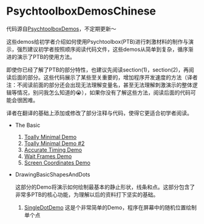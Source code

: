 # PsychtoolboxDemosChinese

代码源自[PsychtoolboxDemos](http://peterscarfe.com/ptbtutorials.html)，不定期更新～

这些demos给初学者介绍如何使用Psychtoolbox(PTB)进行刺激材料的制作与演示，强烈建议初学者按照顺序阅读代码文件，这些demos从简单到复杂，循序渐进的演示了PTB的使用方法。

即使你已经了解了PTB的部分特性，也建议先阅读section(1)，section(2)，再阅读后面的部分。这些代码展示了某些至关重要的，增加程序开发速度的方法（译者注：不阅读前面的部分还会出现无法理解变量名，甚至无法理解刺激演示的整体逻辑等情况，别问我怎么知道的:sob:），如果你没有了解这些方法，阅读后面的代码可能会很困难。

译者在翻译的基础上添加或修改了部分注释与代码，使得它更适合初学者阅读。

- The Basic
  1. [Toally Minimal Demo](https://github.com/IQAQ/PsychtoolboxDemosChinese/blob/master/(1)TheBasics/TotallyMinimalDemo.m)
  2. [Toally Minimal Demo #2](https://github.com/IQAQ/PsychtoolboxDemosChinese/blob/master/(1)TheBasics/TotallyMinimalDemo2.m)
  3. [Accurate Timing Demo](https://github.com/IQAQ/PsychtoolboxDemosChinese/blob/master/(1)TheBasics/AcurateTimimgDemo.m)
  4. [Wait Frames Demo](https://github.com/IQAQ/PsychtoolboxDemosChinese/blob/master/(1)TheBasics/WaitFramesDemo.m)
  5. [Screen Coordinates Demo](https://github.com/IQAQ/PsychtoolboxDemosChinese/blob/master/(1)TheBasics/ScreenCoordinatesDemo.m)

- DrawingBasicShapesAndDots

  这部分的Demo将演示如何绘制最基本的静止形状，线条和点。这部分包含了非常多PTB的核心功能，为理解以后的资料打下坚实的基础。

  1. [SingleDotDemo](https://github.com/IQAQ/PsychtoolboxDemosChinese/blob/master/(2)DrawingBasicShapesAndDots/SingleDotDemo.m)	这是个非常简单的Demo，程序在屏幕中的随机位置绘制单个点

